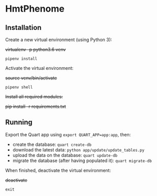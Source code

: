 # HmtPhenome  


## Installation  

Create a new virtual environment (using Python 3):  


~~virtualenv -p python3.6 venv~~
```
pipenv install
```


Activate the virtual environment:  

~~source venv/bin/activate~~
```
pipenv shell  
```


~~Install all required modules:~~  

~~pip install -r requirements.txt~~


## Running  

Export the Quart app using `export QUART_APP=app:app`, then:  

* create the database: `quart create-db`  
* download the latest data: `python app/update/update_tables.py`  
* upload the data on the database: `quart update-db`  
* migrate the database (after having populated it): `quart migrate-db`  



When finished, deactivate the virtual environment:  

~~deactivate~~

```
exit
```

